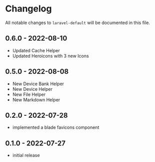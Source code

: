 # Changelog

All notable changes to `laravel-default` will be documented in this file.

## 0.6.0 - 2022-08-10
- Updated Cache Helper
- Updated Heroicons with 3 new Icons

## 0.5.0 - 2022-08-08
- New Device Bank Helper
- New Device Helper
- New File Helper
- New Markdown Helper

## 0.2.0 - 2022-07-28
- implemented a blade favicons component

## 0.1.0 - 2022-07-27
- initial release
